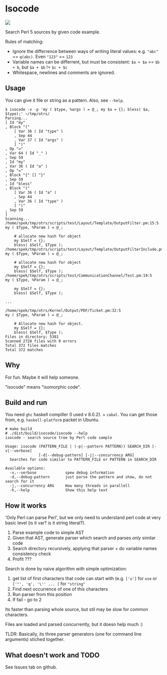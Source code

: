 # Isocode
![](https://github.com/ikkeps/isocode/workflows/Haskell%20CI/badge.svg)

Search Perl 5 sources by given code example.

Rules of matching:

* Ignore the differrence between ways of writing literal values: e.g. ` "abc" ` == `q(abc)`. Even `"123"` == `123`
* Variable names can be differrent, but must be consistent: `$a + $a` == `$b + b`, but `$a + $b` != `$c + $c`
* Whitespace, newlines and comments are ignored.

## Usage

You can give it file or string as a pattern. Also, see `--help`.

```
$ isocode -v -p 'my ( $type, %args ) = @_; my $a = {}; bless( $a, $type);' ~/tmp/otrs/
Parsing...
[ Id "my"
, Block "("
    [ Var 36 ( Id "type" )
    , Sep 44
    , Var 37 ( Id "args" )
    ] ")"
, Op "="
, Var 64 ( Id "_" )
, Sep 59
, Id "my"
, Var 36 ( Id "a" )
, Op "="
, Block "{" [] "}"
, Sep 59
, Id "bless"
, Block "("
    [ Var 36 ( Id "a" )
    , Sep 44
    , Var 36 ( Id "type" )
    ] ")"
, Sep 59
]
Scanning...
/home/spek/tmp/otrs/scripts/test/Layout/Template/OutputFilter.pm:15:5
my ( $Type, %Param ) = @_;

    # allocate new hash for object
    my $Self = {};
    bless( $Self, $Type );
/home/spek/tmp/otrs/scripts/test/Layout/Template/OutputFilterInclude.pm:15:5
my ( $Type, %Param ) = @_;

    # allocate new hash for object
    my $Self = {};
    bless( $Self, $Type );
/home/spek/tmp/otrs/scripts/test/CommunicationChannel/Test.pm:19:5
my ( $Type, %Param ) = @_;

    my $Self = {};
    bless( $Self, $Type );

...

/home/spek/tmp/otrs/Kernel/Output/PDF/Ticket.pm:32:5
my ( $Type, %Param ) = @_;

    # Allocate new hash for object.
    my $Self = {};
    bless( $Self, $Type );
Files in directory: 5381
Scanned 2728 files with 0 errors
Total 372 files matches
Total 372 matches
```
## Why

For fun. Maybe it will help someone.

"isocode" means "isomorphic code".

## Build and run

You need `ghc` haskell compiller (I used v 8.0.2). + `cabal`.
You can get those from, e.g. `haskell-platform` packet in Ubuntu. 

```
# make build
# ./dist/build/isocode/isocode --help
isocode - search source tree by Perl code sample

Usage: isocode (PATTERN_FILE | (-p|--pattern PATTERN)) SEARCH_DIR [-v|--verbose]
               [-d|--debug-pattern] [-j|--concurrency ARG]
  Searches for code similar to PATTERN_FILE or PATTERN in SEARCH_DIR

Available options:
  -v,--verbose             spew debug information
  -d,--debug-pattern       just parse the pattern and show, do not search for it
  -j,--concurrency ARG     How many threads in parallell
  -h,--help                Show this help text
```

## How it works

'Only Perl can parse Perl', but we only need to understand perl code at very basic level (is it var? is it string literal?).

1. Parse example code to simple AST
2. Given that AST, generate parser which search and parses _only_ similar code
3. Search directory recursively, applying that parser + do variable names consistency check
4. Profit ???

Search is done by naive algorithm with simple optimization:

1. get list of first characters that code can start with (e.g. `['u']` for `use` or `['"', 'q', '\'' ... ]` for `"string"` 
2. Find next occurrence of one of this characters
3. Run parser from this position
4. If fail - go to 2

Its faster than parsing whole source, but stil may be slow for common characters.

Files are loaded and parsed concurrently, but it doesn help much :)

TLDR: Basically, its three parser generators (one for command line arguments) stiched together.

## What doesn't work and TODO

See Issues tab on github.
